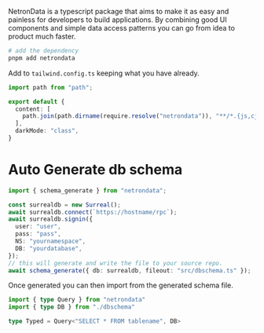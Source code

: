 
NetronData is a typescript package that aims to make it as easy and painless for developers to build applications. By combining good UI components and simple data access patterns you can go from idea to product much faster.

```sh
# add the dependency
pnpm add netrondata
```

Add to `tailwind.config.ts` keeping what you have already.

```ts
import path from "path";

export default {
  content: [
    path.join(path.dirname(require.resolve("netrondata")), "**/*.{js,cjs,mjs}"),
  ],
  darkMode: "class",
} 
```


# Auto Generate db schema

```ts
import { schema_generate } from "netrondata";

const surrealdb = new Surreal();
await surrealdb.connect(`https://hostname/rpc`);
await surrealdb.signin({
  user: "user",
  pass: "pass",
  NS: "yournamespace",
  DB: "yourdatabase",
});
// this will generate and write the file to your source repo.
await schema_generate({ db: surrealdb, fileout: "src/dbschema.ts" });
```

Once generated you can then import from the generated schema file.

```ts
import { type Query } from "netrondata"
import { type DB } from "./dbschema"

type Typed = Query<"SELECT * FROM tablename", DB>

```